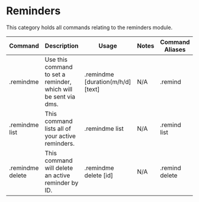 # **Reminders**
This category holds all commands relating to the reminders module.

|   Command | Description   | Usage   | Notes | Command Aliases
| ------------ | ------------ | ------------ | ------------ |  ------------ | 
| .remindme | Use this command to set a reminder, which will be sent via dms. | .remindme [duration(m/h/d] [text] | N/A | .remind
|.remindme list | This command lists all of your active reminders. | .remindme list | N/A | .remind list
|.remindme delete | This command will delete an active reminder by ID. | .remindme delete [id] | N/A | .remind delete
